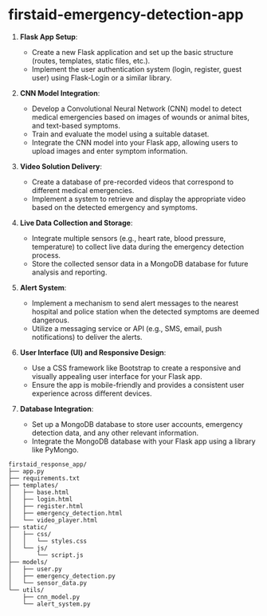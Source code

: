 
# firstaid-emergency-detection-app

1. **Flask App Setup**:
   - Create a new Flask application and set up the basic structure (routes, templates, static files, etc.).
   - Implement the user authentication system (login, register, guest user) using Flask-Login or a similar library.

2. **CNN Model Integration**:
   - Develop a Convolutional Neural Network (CNN) model to detect medical emergencies based on images of wounds or animal bites, and text-based symptoms.
   - Train and evaluate the model using a suitable dataset.
   - Integrate the CNN model into your Flask app, allowing users to upload images and enter symptom information.

3. **Video Solution Delivery**:
   - Create a database of pre-recorded videos that correspond to different medical emergencies.
   - Implement a system to retrieve and display the appropriate video based on the detected emergency and symptoms.

4. **Live Data Collection and Storage**:
   - Integrate multiple sensors (e.g., heart rate, blood pressure, temperature) to collect live data during the emergency detection process.
   - Store the collected sensor data in a MongoDB database for future analysis and reporting.

5. **Alert System**:
   - Implement a mechanism to send alert messages to the nearest hospital and police station when the detected symptoms are deemed dangerous.
   - Utilize a messaging service or API (e.g., SMS, email, push notifications) to deliver the alerts.

6. **User Interface (UI) and Responsive Design**:
   - Use a CSS framework like Bootstrap to create a responsive and visually appealing user interface for your Flask app.
   - Ensure the app is mobile-friendly and provides a consistent user experience across different devices.

7. **Database Integration**:
   - Set up a MongoDB database to store user accounts, emergency detection data, and any other relevant information.
   - Integrate the MongoDB database with your Flask app using a library like PyMongo.



```
firstaid_response_app/
├── app.py
├── requirements.txt
├── templates/
│   ├── base.html
│   ├── login.html
│   ├── register.html
│   ├── emergency_detection.html
│   └── video_player.html
├── static/
│   ├── css/
│   │   └── styles.css
│   └── js/
│       └── script.js
├── models/
│   ├── user.py
│   ├── emergency_detection.py
│   └── sensor_data.py
└── utils/
    ├── cnn_model.py
    └── alert_system.py
```

